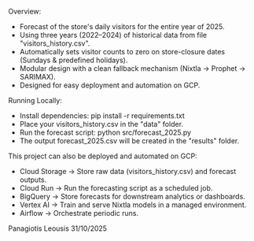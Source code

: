 Overview:
- Forecast of the store's daily visitors for the entire year of 2025.
- Using three years (2022–2024) of historical data from file "visitors_history.csv".
- Automatically sets visitor counts to zero on store-closure dates (Sundays & predefined holidays).
- Modular design with a clean fallback mechanism (Nixtla → Prophet → SARIMAX).
- Designed for easy deployment and automation on GCP.

Running Locally:
- Install dependencies: pip install -r requirements.txt
- Place your visitors_history.csv in the "data" folder.
- Run the forecast script: python src/forecast_2025.py
- The output forecast_2025.csv will be created in the "results" folder.

This project can also be deployed and automated on GCP:
- Cloud Storage → Store raw data (visitors_history.csv) and forecast outputs.
- Cloud Run → Run the forecasting script as a scheduled job.
- BigQuery → Store forecasts for downstream analytics or dashboards.
- Vertex AI → Train and serve Nixtla models in a managed environment.
- Airflow → Orchestrate periodic runs.

Panagiotis Leousis 31/10/2025
